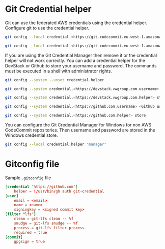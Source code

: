 # Git Credential helper

Git can use the federated AWS credentials using the credential helper. Configure git to use the credential helper.

```sh
git config --local credential.<https://git-codecommit.eu-west-1.amazonaws.com.helper> "!aws codecommit credential-helper --profile <profile> $@"

git config --local credential.<https://git-codecommit.eu-west-1.amazonaws.com.UseHttpPath> true
```

If you are using the Git Credential Manager then remove it or the credential helper will not work correctly. You can add a credential helper for the DevStack or Github to store your username and password. The commands must be executed in a shell with administrator rights.

```sh
git config --system --unset credential.helper

git config --system credential.<https://devstack.vwgroup.com.username> <Volkswagen ID>

git config --system credential.<https://devstack.vwgroup.com.helper> store

git config --system credential.<https://github.com.username> <Github username>

git config --system credential.<https://github.com.helper> store
```

You can configure the Git Credential Manager for Windows for non AWS CodeCommit repositories. Then username and password are stored in the Windows credential store.

```sh
git config --local credential.helper "manager"
```

# Gitconfig file
Sample `.gitconfig` file

```toml
[credential "https://github.com"]
    helper = !/usr/bin/gh auth git-credential
[user]
    email = <email>
    name = <name>
    signingkey = <signed commit key>
[filter "lfs"]
    clean = git-lfs clean -- %f
    smudge = git-lfs smudge -- %f
    process = git-lfs filter-process
    required = true
[commit]
    gpgsign = true
```